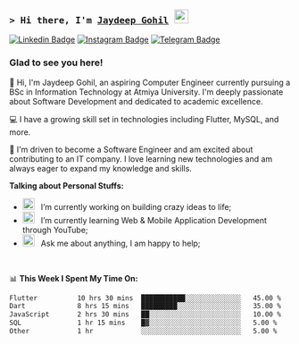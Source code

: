 ### <samp>&gt; Hi there, I'm <a href="https://github.com/JaydeepGohil" target="_blank">Jaydeep Gohil</a> <img src="https://media.giphy.com/media/hvRJCLFzcasrR4ia7z/giphy.gif" width="25"> </samp>

[![Linkedin Badge](https://img.shields.io/badge/-LinkedIn-0e76a8?style=flat-square&logo=Linkedin&logoColor=white)](https://linkedin.com/in/your-link)
[![Instagram Badge](https://img.shields.io/badge/-Instagram-e4405f?style=flat-square&logo=Instagram&logoColor=white)](https://instagram.com/your-handle/)
[![Telegram Badge](https://img.shields.io/badge/-Telegram-0088cc?style=flat-square&logo=Telegram&logoColor=white)](https://t.me/your-handle)

### Glad to see you here!

👋 Hi, I'm Jaydeep Gohil, an aspiring Computer Engineer currently pursuing a BSc in Information Technology at Atmiya University. I'm deeply passionate about Software Development and dedicated to academic excellence.

💻 I have a growing skill set in technologies including Flutter, MySQL, and more.  

🚀 I'm driven to become a Software Engineer and am excited about contributing to an IT company. I love learning new technologies and am always eager to expand my knowledge and skills.

**Talking about Personal Stuffs:**

- <img src="https://github.com/Gapur/Gapur/blob/main/assets/developer.gif?raw=true" width="21" />&nbsp;&nbsp; I’m currently working on building crazy ideas to life;
- <img src="https://github.com/Gapur/Gapur/blob/main/assets/lightning.gif?raw=true" width="21" />&nbsp;&nbsp; I’m currently learning Web & Mobile Application Development through YouTube;
- <img src="https://github.com/Gapur/Gapur/blob/main/assets/message.gif?raw=true" width="21" />&nbsp;&nbsp; Ask me about anything, I am happy to help;

</br>

📊 **This Week I Spent My Time On:**

<!--START_SECTION:waka-->

```txt
Flutter          10 hrs 30 mins  ███████████░░░░░░░░░░░░░░   45.00 %
Dart             8 hrs 15 mins   █████████░░░░░░░░░░░░░░░░   35.00 %
JavaScript       2 hrs 30 mins   ██░░░░░░░░░░░░░░░░░░░░░░░   10.00 %
SQL              1 hr 15 mins    █▓░░░░░░░░░░░░░░░░░░░░░░░   5.00 %
Other            1 hr            ░░░░░░░░░░░░░░░░░░░░░░░░░   5.00 %
